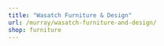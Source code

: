 ```yaml
---
title: "Wasatch Furniture & Design"
url: /murray/wasatch-furniture-and-design/
shop: furniture
---
```

